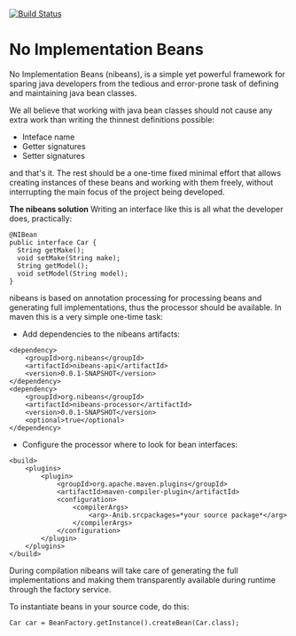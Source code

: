 [![Build Status](https://travis-ci.org/opendevz/nibeans.svg?branch=master)](https://travis-ci.org/opendevz/nibeans)

No Implementation Beans
================

No Implementation Beans (nibeans), is a simple yet powerful framework for sparing java developers from the tedious and error-prone task of defining and maintaining java bean classes.

We all believe that working with java bean classes should not cause any extra work than writing the thinnest definitions possible:
* Inteface name
* Getter signatures
* Setter signatures

and that's it. The rest should be a one-time fixed minimal effort that allows creating instances of these beans and working with them freely, without interrupting the main focus of the project being developed.

**The nibeans solution**
Writing an interface like this is all what the developer does, practically:
```
@NIBean
public interface Car {
  String getMake();
  void setMake(String make);
  String getModel();
  void setModel(String model);
}
```

nibeans is based on annotation processing for processing beans and generating full implementations, thus the processor should be available. In maven this is a very simple one-time task:
- Add dependencies to the nibeans artifacts:
```
<dependency>
    <groupId>org.nibeans</groupId>
    <artifactId>nibeans-api</artifactId>
    <version>0.0.1-SNAPSHOT</version>
</dependency>
<dependency>
    <groupId>org.nibeans</groupId>
    <artifactId>nibeans-processor</artifactId>
    <version>0.0.1-SNAPSHOT</version>
    <optional>true</optional>
</dependency>
```
-  Configure the processor where to look for bean interfaces:
```
<build>
    <plugins>
        <plugin>
            <groupId>org.apache.maven.plugins</groupId>
            <artifactId>maven-compiler-plugin</artifactId>
            <configuration>
                <compilerArgs>
                    <arg>-Anib.srcpackages=*your source package*</arg>
                </compilerArgs>
            </configuration>
        </plugin>
    </plugins>
</build>
```

During compilation nibeans will take care of generating the full implementations and making them transparently available during runtime through the factory service.

To instantiate beans in your source code, do this:
```
Car car = BeanFactory.getInstance().createBean(Car.class);
```
